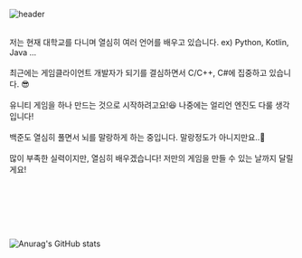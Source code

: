 ![header](https://capsule-render.vercel.app/api?type=Waving&color=random&height=300&section=header&text=uni%20ye&fontSize=90)

<br/>
저는 현재 대학교를 다니며 열심히 여러 언어를 배우고 있습니다. ex) Python, Kotlin, Java ... <br/><br/>
최근에는 게임클라이언트 개발자가 되기를 결심하면서 C/C++, C#에 집중하고 있습니다. 😎 <br/><br/>
유니티 게임을 하나 만드는 것으로 시작하려고요!😆 나중에는 얼리언 엔진도 다룰 생각입니다! <br/><br/>
백준도 열심히 풀면서 뇌를 말랑하게 하는 중입니다. 말랑정도가 아니지만요..🤕 <br/><br/>
많이 부족한 실력이지만, 열심히 배우겠습니다! 저만의 게임을 만들 수 있는 날까지 달릴게요!

<br/><br/><br/><br/><br/>
 

![Anurag's GitHub stats](https://github-readme-stats.vercel.app/api?username=uniye&show_icons=true&theme=great-gatsby)


